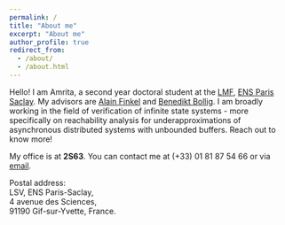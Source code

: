 ```yaml
---
permalink: /
title: "About me"
excerpt: "About me"
author_profile: true
redirect_from: 
  - /about/
  - /about.html
---
```


Hello! I am Amrita, a second year doctoral student at the [LMF](https://lmf.cnrs.fr/), [ENS Paris Saclay](https://ens-paris-saclay.fr/en). My advisors are [Alain Finkel](http://www.lsv.fr/~finkel/) and [Benedikt Bollig](https://www.benedikt-bollig.org/). I am broadly working in the field of verification of infinite state systems - more specifically on reachability analysis for underapproximations of asynchronous distributed systems with unbounded buffers. Reach out to know more! 

My office is at **2S63**. You can contact me at (+33) 01 81 87 54 66 or via [email](mailto:asuresh@lsv.fr).

Postal address:  
LSV, ENS Paris-Saclay,  
4 avenue des Sciences,  
91190 Gif-sur-Yvette, France. 


